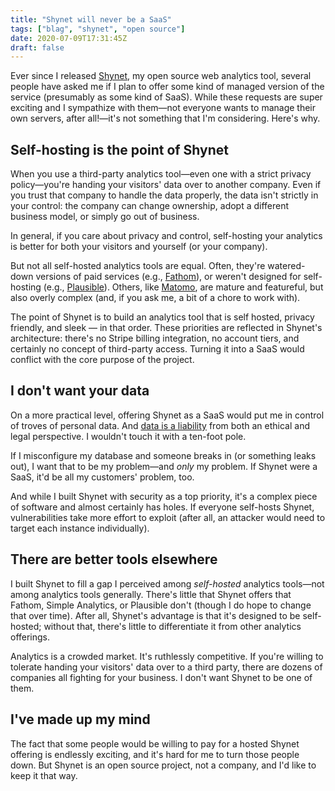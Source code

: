 ```yaml
---
title: "Shynet will never be a SaaS"
tags: ["blag", "shynet", "open source"]
date: 2020-07-09T17:31:45Z
draft: false
---
```


Ever since I released [Shynet](https://github.com/milesmcc/shynet), my open source web analytics tool, several people have asked me if I plan to offer some kind of managed version of the service (presumably as some kind of SaaS). While these requests are super exciting and I sympathize with them—not everyone wants to manage their own servers, after all!—it's not something that I'm considering. Here's why.

## Self-hosting is the point of Shynet

When you use a third-party analytics tool—even one with a strict privacy policy—you're handing your visitors' data over to another company. Even if you trust that company to handle the data properly, the data isn't strictly in your control: the company can change ownership, adopt a different business model, or simply go out of business.

In general, if you care about privacy and control, self-hosting your analytics is better for both your visitors and yourself (or your company).

But not all self-hosted analytics tools are equal. Often, they're watered-down versions of paid services (e.g., [Fathom](https://github.com/usefathom/fathom)), or weren't designed for self-hosting (e.g., [Plausible](https://plausible.io/blog/self-hosted-web-analytics-beta)). Others, like [Matomo](https://matomo.org/), are mature and featureful, but also overly complex (and, if you ask me, a bit of a chore to work with).

The point of Shynet is to build an analytics tool that is self hosted, privacy friendly, and sleek — in that order. These priorities are reflected in Shynet's architecture: there's no Stripe billing integration, no account tiers, and certainly no concept of third-party access. Turning it into a SaaS would conflict with the core purpose of the project.

## I don't want your data

On a more practical level, offering Shynet as a SaaS would put me in control of troves of personal data. And [data is a liability](https://www.richie.fi/blog/data-is-a-liability.html) from both an ethical and legal perspective. I wouldn't touch it with a ten-foot pole.

If I misconfigure my database and someone breaks in (or something leaks out), I want that to be my problem—and *only* my problem. If Shynet were a SaaS, it'd be all my customers' problem, too. 

And while I built Shynet with security as a top priority, it's a complex piece of software and almost certainly has holes. If everyone self-hosts Shynet, vulnerabilities take more effort to exploit (after all, an attacker would need to target each instance individually).

## There are better tools elsewhere

I built Shynet to fill a gap I perceived among *self-hosted* analytics tools—not among analytics tools generally. There's little that Shynet offers that Fathom, Simple Analytics, or Plausible don't (though I do hope to change that over time). After all, Shynet's advantage is that it's designed to be self-hosted; without that, there's little to differentiate it from other analytics offerings.

Analytics is a crowded market. It's ruthlessly competitive. If you're willing to tolerate handing your visitors' data over to a third party, there are dozens of companies all fighting for your business. I don't want Shynet to be one of them.

## I've made up my mind

The fact that some people would be willing to pay for a hosted Shynet offering is endlessly exciting, and it's hard for me to turn those people down. But Shynet is an open source project, not a company, and I'd like to keep it that way.